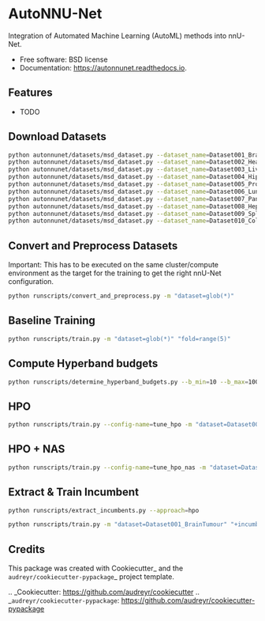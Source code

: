 # AutoNNU-Net


Integration of Automated Machine Learning (AutoML) methods into nnU-Net.

- Free software: BSD license
- Documentation: https://autonnunet.readthedocs.io.


## Features

- TODO

## Download Datasets
```bash
python autonnunet/datasets/msd_dataset.py --dataset_name=Dataset001_BrainTumour
python autonnunet/datasets/msd_dataset.py --dataset_name=Dataset002_Heart
python autonnunet/datasets/msd_dataset.py --dataset_name=Dataset003_Liver
python autonnunet/datasets/msd_dataset.py --dataset_name=Dataset004_Hippocampus
python autonnunet/datasets/msd_dataset.py --dataset_name=Dataset005_Prostate
python autonnunet/datasets/msd_dataset.py --dataset_name=Dataset006_Lung
python autonnunet/datasets/msd_dataset.py --dataset_name=Dataset007_Pancreas
python autonnunet/datasets/msd_dataset.py --dataset_name=Dataset008_HepaticVessel
python autonnunet/datasets/msd_dataset.py --dataset_name=Dataset009_Spleen
python autonnunet/datasets/msd_dataset.py --dataset_name=Dataset010_Colon
```

## Convert and Preprocess Datasets

Important: This has to be executed on the same cluster/compute environment as the target for the training to get the right nnU-Net configuration.

```bash
python runscripts/convert_and_preprocess.py -m "dataset=glob(*)"
```

## Baseline Training

```bash
python runscripts/train.py -m "dataset=glob(*)" "fold=range(5)"
```

## Compute Hyperband budgets

```bash
python runscripts/determine_hyperband_budgets.py --b_min=10 --b_max=1000 --eta=3
```

## HPO

```bash
python runscripts/train.py --config-name=tune_hpo -m "dataset=Dataset001_BrainTumour"
```

## HPO + NAS

```bash
python runscripts/train.py --config-name=tune_hpo_nas -m "dataset=Dataset001_BrainTumour"
```

## Extract & Train Incumbent

```bash
python runscripts/extract_incumbents.py --approach=hpo
```

```bash
python runscripts/train.py -m "dataset=Dataset001_BrainTumour" "+incumbent=Dataset001_BrainTumour_hpo" "fold=range(5)"
```


## Credits

This package was created with Cookiecutter_ and the `audreyr/cookiecutter-pypackage`_ project template.

.. _Cookiecutter: https://github.com/audreyr/cookiecutter
.. _`audreyr/cookiecutter-pypackage`: https://github.com/audreyr/cookiecutter-pypackage
